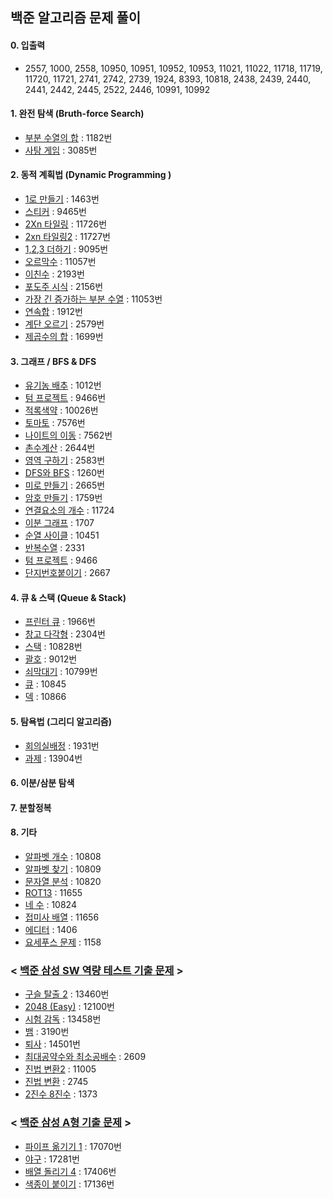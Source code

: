 ## 백준 알고리즘 문제 풀이

#### 0. 입출력

* 2557, 1000, 2558, 10950, 10951, 10952, 10953, 11021, 11022, 11718, 11719, 11720, 11721, 2741, 2742, 2739, 1924, 8393, 10818, 2438, 2439, 2440, 2441, 2442, 2445, 2522, 2446, 10991, 10992

#### 1. 완전 탐색 (Bruth-force Search)

* [부분 수열의 합]( https://www.acmicpc.net/problem/1182) : 1182번
* [사탕 게임](https://www.acmicpc.net/problem/3085) : 3085번 

#### 2. 동적 계획법 (Dynamic Programming )

- [1로 만들기](https://www.acmicpc.net/problem/1463) : 1463번
- [스티커](https://www.acmicpc.net/problem/9465) : 9465번
- [2Xn 타일링](https://www.acmicpc.net/problem/11726) : 11726번
- [2xn 타일링2](https://www.acmicpc.net/problem/11727) : 11727번
- [1,2,3 더하기]() : 9095번
- [오르막수](https://www.acmicpc.net/problem/11057) : 11057번
- [이친수](https://www.acmicpc.net/problem/2193) : 2193번
- [포도주 시식](https://www.acmicpc.net/problem/2156) : 2156번
- [가장 긴 증가하는 부분 수열](https://www.acmicpc.net/problem/11053) : 11053번
- [연속합](https://www.acmicpc.net/problem/1912) : 1912번
- [계단 오르기](https://www.acmicpc.net/problem/2579) : 2579번
- [제곱수의 합](https://www.acmicpc.net/problem/1699) : 1699번

#### 3. **그래프 / BFS & DFS**

- [유기농 배추](https://www.acmicpc.net/problem/1012) : 1012번
- [텀 프로젝트](https://www.acmicpc.net/problem/9466) : 9466번
- [적록색약](https://www.acmicpc.net/problem/10026) : 10026번
- [토마토](https://www.acmicpc.net/problem/7576) : 7576번
- [나이트의 이동](https://www.acmicpc.net/problem/7562) : 7562번
- [촌수계산](https://www.acmicpc.net/problem/2644) : 2644번
- [영역 구하기](https://www.acmicpc.net/problem/2583) : 2583번
- [DFS와 BFS](https://www.acmicpc.net/problem/1260) : 1260번
- [미로 만들기](https://www.acmicpc.net/problem/2665) : 2665번
- [암호 만들기](https://www.acmicpc.net/problem/1759) : 1759번
- [연결요소의 개수](https://www.acmicpc.net/problem/11724) : 11724
- [이분 그래프](https://www.acmicpc.net/problem/1707) : 1707
- [순열 사이클](https://www.acmicpc.net/problem/10451) : 10451
- [반복수열](https://www.acmicpc.net/problem/2331) : 2331
- [텀 프로젝트](https://www.acmicpc.net/problem/9466) : 9466
- [단지번호붙이기](https://www.acmicpc.net/problem/2667) : 2667

#### 4. 큐 & 스택 (Queue & Stack)

- [프린터 큐](https://www.acmicpc.net/problem/1966) : 1966번
- [창고 다각형](https://www.acmicpc.net/problem/2304) : 2304번
- [스택](https://www.acmicpc.net/problem/10828) : 10828번
- [괄호](https://www.acmicpc.net/problem/9012) : 9012번
- [쇠막대기](https://www.acmicpc.net/problem/10799) : 10799번
- [큐](https://www.acmicpc.net/problem/10845) : 10845
- [덱](https://www.acmicpc.net/problem/10866) : 10866

#### 5. 탐욕법 (그리디 알고리즘)

- [회의실배정](https://www.acmicpc.net/problem/1931) : 1931번
- [과제](https://www.acmicpc.net/problem/13904) : 13904번

#### 6. 이분/삼분 탐색

#### 7. 분할정복

#### 8. 기타

* [알파벳 개수](https://www.acmicpc.net/problem/10808) : 10808
* [알파벳 찾기](https://www.acmicpc.net/problem/10809) : 10809
* [문자열 분석](https://www.acmicpc.net/problem/10820) : 10820
* [ROT13](https://www.acmicpc.net/problem/11655) : 11655
* [네 수](https://www.acmicpc.net/problem/10824) : 10824
* [접미사 배열](https://www.acmicpc.net/problem/11656) : 11656
* [에디터](https://www.acmicpc.net/problem/1406) : 1406
* [요세푸스 문제](https://www.acmicpc.net/problem/1158) : 1158



### < [백준 삼성 SW 역량 테스트 기출 문제](https://www.acmicpc.net/workbook/view/1152) >

- [구슬 탈출 2](https://www.acmicpc.net/problem/13460) : 13460번
- [2048 (Easy)](https://www.acmicpc.net/problem/12100) : 12100번
- [시험 감독](https://www.acmicpc.net/problem/13458) : 13458번 
- [뱀](https://www.acmicpc.net/problem/3190) : 3190번 
- [퇴사](https://www.acmicpc.net/problem/14501) : 14501번
- [최대공약수와 최소공배수](https://www.acmicpc.net/problem/2609) : 2609
- [진법 변환2](https://www.acmicpc.net/problem/11005) : 11005
- [진법 변환](https://www.acmicpc.net/problem/2745) : 2745
- [2진수 8진수](https://www.acmicpc.net/problem/1373) : 1373



### < [백준 삼성 A형 기출 문제](https://www.acmicpc.net/workbook/view/2771) >

- [파이프 옮기기 1](https://www.acmicpc.net/problem/17070) : 17070번
- [야구](https://www.acmicpc.net/problem/17281) : 17281번
- [배열 돌리기 4](https://www.acmicpc.net/problem/17406) : 17406번
- [색종이 붙이기](https://www.acmicpc.net/problem/17136) : 17136번
